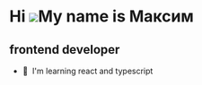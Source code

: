 Hi ![](https://user-images.githubusercontent.com/18350557/176309783-0785949b-9127-417c-8b55-ab5a4333674e.gif)My name is Максим
==============================================================================================================================

frontend developer
------------------

* 🧠  I'm learning react and typescript

